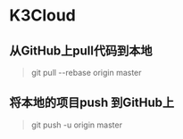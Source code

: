 # K3Cloud
## 从GitHub上pull代码到本地
> git pull --rebase origin master
## 将本地的项目push 到GitHub上
> git push -u origin master
